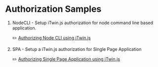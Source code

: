# Authorization Samples

1. NodeCLI - Setup iTwin.js authorization for node command line based application.

    ✏️ [Authorizing Node CLI using iTwin.js](https://medium.com/@asad_bukhari/authorizing-with-itwin-js-using-node-cli-10b4746fed31)

2. SPA - Setup a iTwin.js authorization for Single Page Application 

    ✏️ [Authorizing Single Page Application using iTwin.js](https://medium.com/@asad_bukhari/authorizing-single-page-application-using-itwin-js-25d9cde48f6a)

